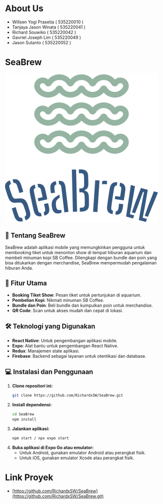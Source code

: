 # About Us
- Willsen Yogi Prasetia ( 535220010 )
- Tanjaya Jason Winata ( 535220041 )
- Richard Souwiko ( 535220042 )
- Gavriel Joseph Lim ( 535220049 )
- Jason Sutanto ( 535220052 )

# SeaBrew 

![SeaBrew Logo](assets/tes.png)

## 🌊 Tentang SeaBrew

SeaBrew adalah aplikasi mobile yang memungkinkan pengguna untuk membooking tiket untuk menonton show di tempat hiburan aquarium dan membeli minuman kopi SB Coffee. Dilengkapi dengan bundle dan poin yang bisa ditukarkan dengan merchandise, SeaBrew mempermudah pengalaman hiburan Anda.

## 🌟 Fitur Utama

- **Booking Tiket Show**: Pesan tiket untuk pertunjukan di aquarium.
- **Pembelian Kopi**: Nikmati minuman SB Coffee.
- **Bundle dan Poin**: Beli bundle dan kumpulkan poin untuk merchandise.
- **QR Code**: Scan untuk akses mudah dan cepat di lokasi.

## 🛠️ Teknologi yang Digunakan

- **React Native**: Untuk pengembangan aplikasi mobile.
- **Expo**: Alat bantu untuk pengembangan React Native.
- **Redux**: Manajemen state aplikasi.
- **Firebase**: Backend sebagai layanan untuk otentikasi dan database.

## 💻 Instalasi dan Penggunaan

1. **Clone repositori ini:**
    ```bash
    git clone https://github.com/RichardxSW/SeaBrew.git
    ```
2. **Install dependensi:**
    ```bash
    cd SeaBrew
    npm install
    ```
3. **Jalankan aplikasi:**
    ```bash
    npm start / npx expo start
    ```
4. **Buka aplikasi di Expo Go atau emulator:**
    - Untuk Android, gunakan emulator Android atau perangkat fisik.
    - Untuk iOS, gunakan emulator Xcode atau perangkat fisik.

# Link Proyek
- [https://github.com/RichardxSW/SeaBrew](https://github.com/RichardxSW/SeaBrew.git)
